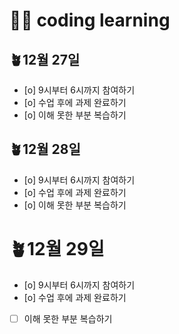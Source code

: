# 🙋‍♀️ coding learning

## **🪴12월 27일**

- [o] 9시부터 6시까지 참여하기
- [o] 수업 후에 과제 완료하기
- [o] 이해 못한 부분 복습하기

## **🪴12월 28일**

- [o] 9시부터 6시까지 참여하기
- [o] 수업 후에 과제 완료하기
- [o] 이해 못한 부분 복습하기

# **🪴12월 29일**

- [o] 9시부터 6시까지 참여하기
- [o] 수업 후에 과제 완료하기
- [ ] 이해 못한 부분 복습하기
